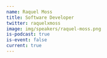 ```yaml
---
name: Raquel Moss
title: Software Developer
twitter: raquelxmoss
image: img/speakers/raquel-moss.png
is-podcast: true
is-event: false
current: true
---
```

